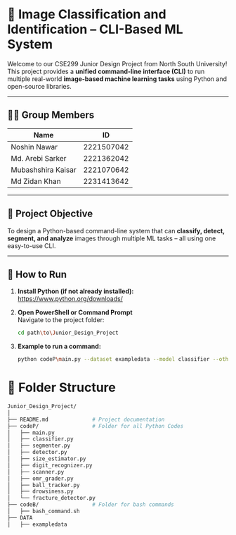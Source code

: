 # 🧠 Image Classification and Identification – CLI-Based ML System

Welcome to our CSE299 Junior Design Project from North South University! This project provides a **unified command-line interface (CLI)** to run multiple real-world **image-based machine learning tasks** using Python and open-source libraries.

---

## 👨‍💻 Group Members

| Name               | ID           |
|--------------------|--------------|
| Noshin Nawar       | 2221507042   |
| Md. Arebi Sarker   | 2221362042   |
| Mubashshira Kaisar | 2221070642   |
| Md Zidan Khan      | 2231413642   |

---

## 📌 Project Objective

To design a Python-based command-line system that can **classify, detect, segment, and analyze** images through multiple ML tasks – all using one easy-to-use CLI.

---


## 🚀 How to Run

1. **Install Python (if not already installed):**
   https://www.python.org/downloads/

2. **Open PowerShell or Command Prompt**  
   Navigate to the project folder:

   ```bash
   cd path\to\Junior_Design_Project

3. **Example to run a command:**  
   
   ```bash
   python codeP\main.py --dataset exampledata --model classifier --otherOptions binary

# 📁 Folder Structure
```bash
Junior_Design_Project/
│
├── README.md              # Project documentation
├── codeP/                 # Folder for all Python Codes
│   ├── main.py
│   ├── classifier.py
│   ├── segmenter.py
│   ├── detector.py
│   ├── size_estimator.py
│   ├── digit_recognizer.py
│   ├── scanner.py
│   ├── omr_grader.py
│   ├── ball_tracker.py
│   ├── drowsiness.py
│   └── fracture_detector.py
├── codeB/                 # Folder for bash commands
│   ├── bash_command.sh
├── DATA
│   ├── exampledata




